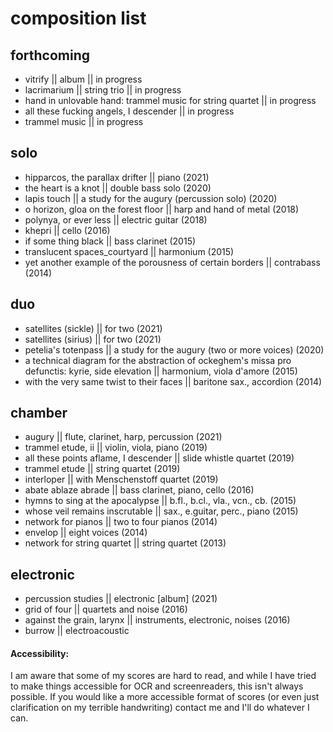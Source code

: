# composition list

## forthcoming
- vitrify || album || in progress
- lacrimarium || string trio || in progress
- hand in unlovable hand: trammel music for string quartet || in progress
- all these fucking angels, I descender || in progress
- trammel music || in progress

## solo
- hipparcos, the parallax drifter || piano (2021)
- the heart is a knot || double bass solo (2020)
- lapis touch || a study for the augury (percussion solo) (2020)
- o horizon, gloa on the forest floor || harp and hand of metal (2018)
- polynya, or ever less || electric guitar (2018)
- khepri || cello (2016)
- if some thing black || bass clarinet (2015)
- translucent spaces_courtyard || harmonium (2015)
- yet another example of the porousness of certain borders || contrabass (2014)

## duo
- satellites (sickle) || for two (2021)
- satellites (sirius) || for two (2021)
- petelia's totenpass || a study for the augury (two or more voices) (2020)
- a technical diagram for the abstraction of ockeghem's missa pro defunctis: kyrie, side elevation || harmonium, viola d'amore (2015)
- with the very same twist to their faces || baritone sax., accordion (2014)

## chamber
- augury || flute, clarinet, harp, percussion (2021)
- trammel etude, ii || violin, viola, piano (2019)
- all these points aflame, I descender || slide whistle quartet (2019)
- trammel etude || string quartet (2019)
- interloper || with Menschenstoff quartet (2019)
- abate ablaze abrade || bass clarinet, piano, cello (2016)
- hymns to sing at the apocalypse || b.fl., b.cl., vla., vcn., cb. (2015)
- whose veil remains inscrutable || sax., e.guitar, perc., piano (2015)
- network for pianos || two to four pianos (2014)
- envelop || eight voices (2014)
- network for string quartet || string quartet (2013)

## electronic
- percussion studies || electronic [album] (2021)
- grid of four || quartets and noise (2016)
- against the grain, larynx || instruments, electronic, noises (2016)
- burrow || electroacoustic

#### Accessibility:
I am aware that some of my scores are hard to read, and while I have tried to make things accessible for OCR and screenreaders, this isn't always possible. If you would like a more accessible format of scores (or even just clarification on my terrible handwriting) contact me and I'll do whatever I can.
